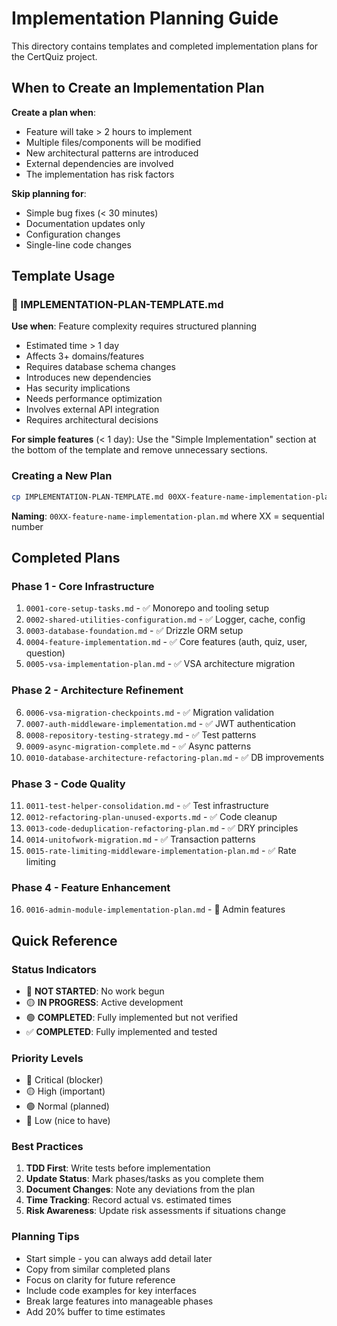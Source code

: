 # Implementation Planning Guide

This directory contains templates and completed implementation plans for the CertQuiz project.

## When to Create an Implementation Plan

**Create a plan when**:
- Feature will take > 2 hours to implement
- Multiple files/components will be modified
- New architectural patterns are introduced
- External dependencies are involved
- The implementation has risk factors

**Skip planning for**:
- Simple bug fixes (< 30 minutes)
- Documentation updates only
- Configuration changes
- Single-line code changes

## Template Usage

### 🔹 IMPLEMENTATION-PLAN-TEMPLATE.md
**Use when**: Feature complexity requires structured planning
- Estimated time > 1 day
- Affects 3+ domains/features
- Requires database schema changes
- Introduces new dependencies
- Has security implications
- Needs performance optimization
- Involves external API integration
- Requires architectural decisions

**For simple features** (< 1 day): Use the "Simple Implementation" section at the bottom of the template and remove unnecessary sections.

### Creating a New Plan

```bash
cp IMPLEMENTATION-PLAN-TEMPLATE.md 00XX-feature-name-implementation-plan.md
```

**Naming**: `00XX-feature-name-implementation-plan.md` where XX = sequential number


## Completed Plans

### Phase 1 - Core Infrastructure
1. `0001-core-setup-tasks.md` - ✅ Monorepo and tooling setup
2. `0002-shared-utilities-configuration.md` - ✅ Logger, cache, config
3. `0003-database-foundation.md` - ✅ Drizzle ORM setup
4. `0004-feature-implementation.md` - ✅ Core features (auth, quiz, user, question)
5. `0005-vsa-implementation-plan.md` - ✅ VSA architecture migration

### Phase 2 - Architecture Refinement
6. `0006-vsa-migration-checkpoints.md` - ✅ Migration validation
7. `0007-auth-middleware-implementation.md` - ✅ JWT authentication
8. `0008-repository-testing-strategy.md` - ✅ Test patterns
9. `0009-async-migration-complete.md` - ✅ Async patterns
10. `0010-database-architecture-refactoring-plan.md` - ✅ DB improvements

### Phase 3 - Code Quality
11. `0011-test-helper-consolidation.md` - ✅ Test infrastructure
12. `0012-refactoring-plan-unused-exports.md` - ✅ Code cleanup
13. `0013-code-deduplication-refactoring-plan.md` - ✅ DRY principles
14. `0014-unitofwork-migration.md` - ✅ Transaction patterns
15. `0015-rate-limiting-middleware-implementation-plan.md` - ✅ Rate limiting

### Phase 4 - Feature Enhancement
16. `0016-admin-module-implementation-plan.md` - 🔴 Admin features

## Quick Reference

### Status Indicators
- 🔴 **NOT STARTED**: No work begun
- 🟡 **IN PROGRESS**: Active development
- 🟢 **COMPLETED**: Fully implemented but not verified
- ✅ **COMPLETED**: Fully implemented and tested

### Priority Levels
- 🔴 Critical (blocker)
- 🟡 High (important)
- 🟢 Normal (planned)
- 🔵 Low (nice to have)

### Best Practices
1. **TDD First**: Write tests before implementation
2. **Update Status**: Mark phases/tasks as you complete them
3. **Document Changes**: Note any deviations from the plan
4. **Time Tracking**: Record actual vs. estimated times
5. **Risk Awareness**: Update risk assessments if situations change

### Planning Tips
- Start simple - you can always add detail later
- Copy from similar completed plans
- Focus on clarity for future reference
- Include code examples for key interfaces
- Break large features into manageable phases
- Add 20% buffer to time estimates